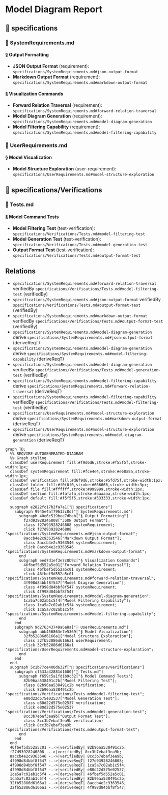 # Model Diagram Report

## 📁 specifications

### 📄 SystemRequirements.md

#### § Output Formatting

- **JSON Output Format** (requirement): `specifications/SystemRequirements.md#json-output-format`
- **Markdown Output Format** (requirement): `specifications/SystemRequirements.md#markdown-output-format`

#### § Visualization Commands

- **Forward Relation Traversal** (requirement): `specifications/SystemRequirements.md#forward-relation-traversal`
- **Model Diagram Generation** (requirement): `specifications/SystemRequirements.md#model-diagram-generation`
- **Model Filtering Capability** (requirement): `specifications/SystemRequirements.md#model-filtering-capability`

### 📄 UserRequirements.md

#### § Model Visualization

- **Model Structure Exploration** (user-requirement): `specifications/UserRequirements.md#model-structure-exploration`

## 📁 specifications/Verifications

### 📄 Tests.md

#### § Model Command Tests

- **Model Filtering Test** (test-verification): `specifications/Verifications/Tests.md#model-filtering-test`
- **Model Generation Test** (test-verification): `specifications/Verifications/Tests.md#model-generation-test`
- **Output Format Test** (test-verification): `specifications/Verifications/Tests.md#output-format-test`

## Relations

- `specifications/SystemRequirements.md#forward-relation-traversal` verifiedBy `specifications/Verifications/Tests.md#model-filtering-test` (verifiedBy)
- `specifications/SystemRequirements.md#json-output-format` verifiedBy `specifications/Verifications/Tests.md#output-format-test` (verifiedBy)
- `specifications/SystemRequirements.md#markdown-output-format` verifiedBy `specifications/Verifications/Tests.md#output-format-test` (verifiedBy)
- `specifications/SystemRequirements.md#model-diagram-generation` derive `specifications/SystemRequirements.md#json-output-format` (deriveReqT)
- `specifications/SystemRequirements.md#model-diagram-generation` derive `specifications/SystemRequirements.md#model-filtering-capability` (deriveReqT)
- `specifications/SystemRequirements.md#model-diagram-generation` verifiedBy `specifications/Verifications/Tests.md#model-generation-test` (verifiedBy)
- `specifications/SystemRequirements.md#model-filtering-capability` derive `specifications/SystemRequirements.md#forward-relation-traversal` (deriveReqT)
- `specifications/SystemRequirements.md#model-filtering-capability` verifiedBy `specifications/Verifications/Tests.md#model-filtering-test` (verifiedBy)
- `specifications/UserRequirements.md#model-structure-exploration` derive `specifications/SystemRequirements.md#markdown-output-format` (deriveReqT)
- `specifications/UserRequirements.md#model-structure-exploration` derive `specifications/SystemRequirements.md#model-diagram-generation` (deriveReqT)


```mermaid
graph TD;
  %% REQVIRE-AUTOGENERATED-DIAGRAM
  %% Graph styling
  classDef userRequirement fill:#f9d6d6,stroke:#f55f5f,stroke-width:1px;
  classDef systemRequirement fill:#fce4e4,stroke:#e68a8a,stroke-width:1px;
  classDef verification fill:#d6f9d6,stroke:#5fd75f,stroke-width:1px;
  classDef folder fill:#f0f0f0,stroke:#666666,stroke-width:3px;
  classDef file fill:#ffffff,stroke:#999999,stroke-width:2px;
  classDef section fill:#fafafa,stroke:#aaaaaa,stroke-width:1px;
  classDef default fill:#f5f5f5,stroke:#333333,stroke-width:1px;

  subgraph e2822fc17b2fa7a1["📁 specifications"]
    subgraph 9945e4af79613c0d["📄 SystemRequirements.md"]
      subgraph 40e6c519bee7dbeb["§ Output Formatting"]
        f27d93928246808["JSON Output Format"];
        class f27d93928246808 systemRequirement;
        click f27d93928246808 "specifications/SystemRequirements.md#json-output-format";
        8accb4e2c9363546["Markdown Output Format"];
        class 8accb4e2c9363546 systemRequirement;
        click 8accb4e2c9363546 "specifications/SystemRequirements.md#markdown-output-format";
      end
      subgraph eed7d1ef3e7c8b9c["§ Visualization Commands"]
        46fbef5d552a5c01["Forward Relation Traversal"];
        class 46fbef5d552a5c01 systemRequirement;
        click 46fbef5d552a5c01 "specifications/SystemRequirements.md#forward-relation-traversal";
        4f998d84bbf8f547["Model Diagram Generation"];
        class 4f998d84bbf8f547 systemRequirement;
        click 4f998d84bbf8f547 "specifications/SystemRequirements.md#model-diagram-generation";
        1ca5a7c02ab1c5f4["Model Filtering Capability"];
        class 1ca5a7c02ab1c5f4 systemRequirement;
        click 1ca5a7c02ab1c5f4 "specifications/SystemRequirements.md#model-filtering-capability";
      end
    end
    subgraph 9d276343749a6a8a["📄 UserRequirements.md"]
      subgraph abb456863e7e5369["§ Model Visualization"]
        32fb52886d6166a1["Model Structure Exploration"];
        class 32fb52886d6166a1 userRequirement;
        click 32fb52886d6166a1 "specifications/UserRequirements.md#model-structure-exploration";
      end
    end
  end
  subgraph 5c1b77ce400d632f["📁 specifications/Verifications"]
    subgraph cf533a32881d1680["📄 Tests.md"]
      subgraph f659c5a1fd1b9c32["§ Model Command Tests"]
        82b96aa538491c2b["Model Filtering Test"];
        class 82b96aa538491c2b verification;
        click 82b96aa538491c2b "specifications/Verifications/Tests.md#model-filtering-test";
        e80d22d575e02537["Model Generation Test"];
        class e80d22d575e02537 verification;
        click e80d22d575e02537 "specifications/Verifications/Tests.md#model-generation-test";
        8cc3b7ebaf3ea9b["Output Format Test"];
        class 8cc3b7ebaf3ea9b verification;
        click 8cc3b7ebaf3ea9b "specifications/Verifications/Tests.md#output-format-test";
      end
    end
  end
  46fbef5d552a5c01 -.->|verifiedBy| 82b96aa538491c2b;
  f27d93928246808 -.->|verifiedBy| 8cc3b7ebaf3ea9b;
  8accb4e2c9363546 -.->|verifiedBy| 8cc3b7ebaf3ea9b;
  4f998d84bbf8f547 -.->|deriveReqT| f27d93928246808;
  4f998d84bbf8f547 -.->|deriveReqT| 1ca5a7c02ab1c5f4;
  4f998d84bbf8f547 -.->|verifiedBy| e80d22d575e02537;
  1ca5a7c02ab1c5f4 -.->|deriveReqT| 46fbef5d552a5c01;
  1ca5a7c02ab1c5f4 -.->|verifiedBy| 82b96aa538491c2b;
  32fb52886d6166a1 -.->|deriveReqT| 8accb4e2c9363546;
  32fb52886d6166a1 -.->|deriveReqT| 4f998d84bbf8f547;
```
